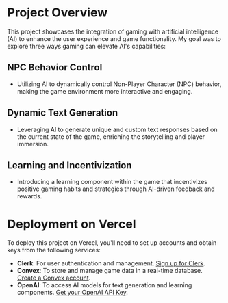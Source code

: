 # Project Overview

This project showcases the integration of gaming with artificial intelligence (AI) to enhance the user experience and game functionality. My goal was to explore three  ways gaming can elevate AI's capabilities:

## NPC Behavior Control

- Utilizing AI to dynamically control Non-Player Character (NPC) behavior, making the game environment more interactive and engaging.

## Dynamic Text Generation

- Leveraging AI to generate unique and custom text responses based on the current state of the game, enriching the storytelling and player immersion.

## Learning and Incentivization

- Introducing a learning component within the game that incentivizes positive gaming habits and strategies through AI-driven feedback and rewards.

# Deployment on Vercel

To deploy this project on Vercel, you'll need to set up accounts and obtain keys from the following services:

- **Clerk**: For user authentication and management. [Sign up for Clerk](https://clerk.dev).
- **Convex**: To store and manage game data in a real-time database. [Create a Convex account](https://www.convex.dev).
- **OpenAI**: To access AI models for text generation and learning components. [Get your OpenAI API Key](https://openai.com).
